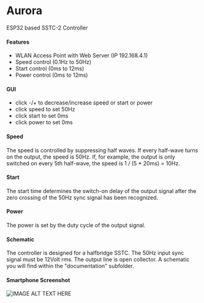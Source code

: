 # Aurora
ESP32 based SSTC-2 Controller
#### Features
* WLAN Access Point with Web Server (IP 192.168.4.1)
* Speed control (0.1Hz to 50Hz)
* Start control (0ms to 12ms)
* Power control (0ms to 12ms)

#### GUI
* click -/+ to decrease/increase speed or start or power
* click speed to set 50Hz
* click start to set 0ms
* click power to set 0ms

#### Speed
The speed is controlled by suppressing half waves. If every half-wave turns on the output, the speed is 50Hz. If, for example, the output is only switched on every 5th half-wave, the speed is 1 / (5 * 20ms) = 10Hz.
#### Start
The start time determines the switch-on delay of the output signal after the zero crossing of the 50Hz sync signal has been recognized.
#### Power
The power is set by the duty cycle of the output signal.
#### Schematic
The controller is designed for a halfbridge SSTC. The 50Hz input sync signal must be 12Volt rms. The output line is open collector. A schematic you will find within the "documentation" subfolder.
#### Smartphone Screenshot
![IMAGE ALT TEXT HERE](https://www.dorstel.de/github/Aurora_v1.1.png)

